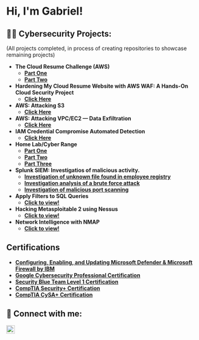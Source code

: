 <h1>Hi, I'm Gabriel!

<h2>👨‍💻 Cybersecurity Projects:</h2> 
<b></b>(All projects completed, in process of creating repositories to showcase remaining projects)<b>
  
- <b>The Cloud Resume Challenge (AWS)</b>
  - [Part One](https://medium.com/@gabriel.binion2020/the-cloud-resume-challenge-aws-part-one-fb4a07428f88)
  - [Part Two](https://medium.com/@gabriel.binion2020/the-cloud-resume-challenge-aws-part-two-1eddc7032ee4)
- <b>Hardening My Cloud Resume Website with AWS WAF: A Hands-On Cloud Security Project</b>
  - [Click Here](https://medium.com/@gabriel.binion2020/hardening-my-cloud-resume-website-with-aws-waf-a-hands-on-cloud-security-project-05fd46aa3faf)
- <b>AWS: Attacking S3</b>
  - [Click Here](https://medium.com/@gabriel.binion2020/attacking-aws-s3-cad999778ff6)
- <b>AWS: Attacking VPC/EC2 — Data Exfiltration</b>
  - [Click Here](https://medium.com/@gabriel.binion2020/aws-attacking-vpc-ec2-data-exfiltration-0e75ce954369)
- <b>IAM Credential Compromise Automated Detection</b>
  - [Click Here](https://medium.com/@gabriel.binion2020/iam-credential-compromise-automated-detection-57bef75cb5bc) 
- <b>Home Lab/Cyber Range</b>
  - [Part One](https://medium.com/@gabriel.binion2020/home-lab-cyber-range-part-one-94b135572753)
  - [Part Two](https://medium.com/@gabriel.binion2020/home-lab-cyber-range-part-two-d86aaddd3768)
  - [Part Three](https://medium.com/@gabriel.binion2020/home-lab-cyber-range-part-three-cf05d65d0201)
- <b>Splunk SIEM: Investigatios of malicious activity.</b>
  - [Investigation of unknown file found in employee registry](https://github.com/GBinion2020/SplunkSIEMLab/blob/main/Lab3.md)
  - [Investigation analysis of a brute force attack](https://github.com/GBinion2020/SplunkSIEMLab/blob/main/README.md)
  - [Investigation of malicious port scanning](https://github.com/GBinion2020/SplunkSIEMLab/blob/main/LAB2.md)
- <b>Apply Filters to SQL Queries</b>
  - [Click to view!](https://medium.com/@gabriel.binion2020/portfolio-project-apply-filters-to-sql-queries-cb3616f8e559)
- <b>Hacking Metasploitable 2 using Nessus</b>
  - [Click to view!](https://medium.com/@gabriel.binion2020/project-hacking-metasploitable-2-using-nessus-af9c3525005a)
- <b>Network Intelligence with NMAP</b>
  - [Click to view!](https://medium.com/@gabriel.binion2020/network-intelligence-with-nmap-d0c6e7cb628d) 
<h2>Certifications</h2>
  
- [Configuring, Enabling, and Updating Microsoft Defender & Microsoft Firewall by IBM](https://coursera.org/share/ce34f484414697b98085b27b5d3791c1)
- [Google Cybersecurity Professional Certification](https://coursera.org/share/7030f832cab7dc2984a41b9d29092706)
- [Security Blue Team Level 1 Certification](https://www.credly.com/badges/e2cb4737-0091-4cd6-95e5-6d7ad501f9f7/public_url)
- [CompTIA Security+ Certification](https://www.credly.com/badges/b0222207-024d-40c5-a170-e81dbf65b35f/public_url)
- [CompTIA CySA+ Certification](https://www.credly.com/badges/11145388-3051-4f11-943c-771644193a48/public_url)

<h2> 🤳 Connect with me:</h2>


[<img align="left" alt="JoshMadakor | LinkedIn" width="22px" src="https://cdn.jsdelivr.net/npm/simple-icons@v3/icons/linkedin.svg" />][linkedin]


[linkedin]: https://linkedin.com/in/gabriel-binion

<!--
**joshmadakor1/joshmadakor1** is a ✨ _special_ ✨ repository because its `README.md` (this file) appears on your GitHub profile.

Here are some ideas to get you started:

- 🔭 I’m currently working on ...
- 🌱 I’m currently learning ...
- 👯 I’m looking to collaborate on ...
- 🤔 I’m looking for help with ...
- 💬 Ask me about ...
- 📫 How to reach me: ...
- 😄 Pronouns: ...
- ⚡ Fun fact: ...
-->
